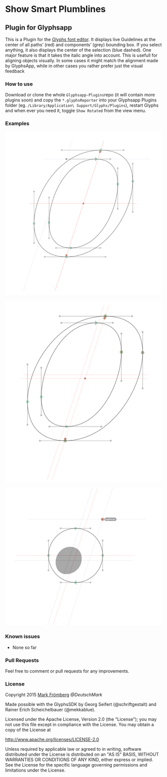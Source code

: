 # Show Smart Plumblines

## Plugin for Glyphsapp

This is a Plugin for the [Glyphs font editor](http://glyphsapp.com/). It displays live Guidelines at the center of all paths’ (red) and components’ (grey) bounding box. If you select anything, it also displays the center of the selection (blue dashed). One major feature is that it takes the italic angle into account. This is usefull for aligning objects visually. In some cases it might match the alignment made by GlyphsApp, while in other cases you rather prefer just the visual feedback

### How to use

Download or clone the whole `Glyphsapp-Plugins`repo (it will contain more plugins soon) and copy the `*.glyphsReporter` into your Glyphsapp Plugins folder (eg. `/Library/Application\ Support/Glyphs/Plugins`), restart Glyphs and when ever you need it, toggle `Show Rotated` from the view menu.

### Examples

![Show Smart Plumblines Demo](https://raw.githubusercontent.com/DeutschMark/Glyphsapp-Plugins/Screenshots/Screenshots/SmartPlumblines/SmPlL%2012.png?raw=true "Show Smart Plumblines Demo")

![Show Smart Plumblines Demo](https://raw.githubusercontent.com/DeutschMark/Glyphsapp-Plugins/Screenshots/Screenshots/SmartPlumblines/SmPlL%2013.png?raw=true "Show Smart Plumblines Demo")

![Show Smart Plumblines Demo](https://raw.githubusercontent.com/DeutschMark/Glyphsapp-Plugins/Screenshots/Screenshots/SmartPlumblines/SmPlL%2014.png?raw=true "Show Smart Plumblines Demo")

### Known issues

- None so far

### Pull Requests

Feel free to comment or pull requests for any improvements.

### License

Copyright 2015 [Mark Frömberg](http://www.markfromberg.com/) *@DeutschMark*

Made possible with the GlyphsSDK by Georg Seifert (@schriftgestalt) and Rainer Erich Scheichelbauer (@mekkablue).

Licensed under the Apache License, Version 2.0 (the "License");
you may not use this file except in compliance with the License.
You may obtain a copy of the License at

http://www.apache.org/licenses/LICENSE-2.0

Unless required by applicable law or agreed to in writing, software
distributed under the License is distributed on an "AS IS" BASIS,
WITHOUT WARRANTIES OR CONDITIONS OF ANY KIND, either express or implied.
See the License for the specific language governing permissions and
limitations under the License.
